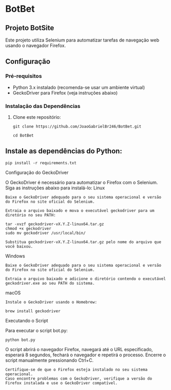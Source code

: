 # BotBet

## Projeto BotSite

Este projeto utiliza Selenium para automatizar tarefas de navegação web usando o navegador Firefox.

## Configuração

### Pré-requisitos

- Python 3.x instalado (recomenda-se usar um ambiente virtual)
- GeckoDriver para Firefox (veja instruções abaixo)

### Instalação das Dependências

1. Clone este repositório:

   ```
   git clone https://github.com/JoaoGabrielBr246/BotBet.git
   
   cd BotBet

## Instale as dependências do Python:

    pip install -r requirements.txt

Configuração do GeckoDriver

O GeckoDriver é necessário para automatizar o Firefox com o Selenium. Siga as instruções abaixo para instalá-lo:
Linux

    Baixe o GeckoDriver adequado para o seu sistema operacional e versão do Firefox no site oficial do Selenium.

    Extraia o arquivo baixado e mova o executável geckodriver para um diretório no seu PATH:

    tar -xvzf geckodriver-vX.Y.Z-linux64.tar.gz
    chmod +x geckodriver
    sudo mv geckodriver /usr/local/bin/

    Substitua geckodriver-vX.Y.Z-linux64.tar.gz pelo nome do arquivo que você baixou.

Windows

    Baixe o GeckoDriver adequado para o seu sistema operacional e versão do Firefox no site oficial do Selenium.

    Extraia o arquivo baixado e adicione o diretório contendo o executável geckodriver.exe ao seu PATH do sistema.

macOS

    Instale o GeckoDriver usando o Homebrew:
    
    brew install geckodriver

Executando o Script

Para executar o script bot.py:

```
python bot.py
```

O script abrirá o navegador Firefox, navegará até o URL especificado, esperará 8 segundos, fechará o navegador e repetirá o processo. Encerre o script manualmente pressionando Ctrl+C.

    Certifique-se de que o Firefox esteja instalado no seu sistema operacional.
    Caso encontre problemas com o GeckoDriver, verifique a versão do Firefox instalada e use o GeckoDriver compatível.

